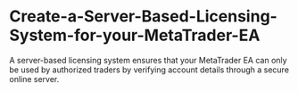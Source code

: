 # Create-a-Server-Based-Licensing-System-for-your-MetaTrader-EA
A server-based licensing system ensures that your MetaTrader EA can only be used by authorized traders by verifying account details through a secure online server.
